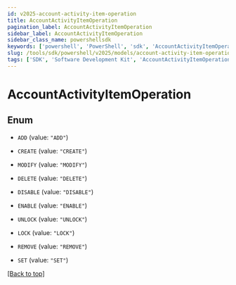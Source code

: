```yaml
---
id: v2025-account-activity-item-operation
title: AccountActivityItemOperation
pagination_label: AccountActivityItemOperation
sidebar_label: AccountActivityItemOperation
sidebar_class_name: powershellsdk
keywords: ['powershell', 'PowerShell', 'sdk', 'AccountActivityItemOperation', 'V2025AccountActivityItemOperation'] 
slug: /tools/sdk/powershell/v2025/models/account-activity-item-operation
tags: ['SDK', 'Software Development Kit', 'AccountActivityItemOperation', 'V2025AccountActivityItemOperation']
---
```



# AccountActivityItemOperation

## Enum


* `ADD` (value: `"ADD"`)

* `CREATE` (value: `"CREATE"`)

* `MODIFY` (value: `"MODIFY"`)

* `DELETE` (value: `"DELETE"`)

* `DISABLE` (value: `"DISABLE"`)

* `ENABLE` (value: `"ENABLE"`)

* `UNLOCK` (value: `"UNLOCK"`)

* `LOCK` (value: `"LOCK"`)

* `REMOVE` (value: `"REMOVE"`)

* `SET` (value: `"SET"`)


[[Back to top]](#) 

